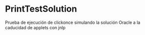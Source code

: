 # PrintTestSolution
Prueba de ejecución de clickonce simulando la solución Oracle a la caducidad de applets con jnlp
